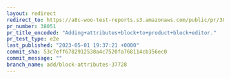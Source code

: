 ```yaml
---
layout: redirect
redirect_to: https://a8c-woo-test-reports.s3.amazonaws.com/public/pr/38051/e2e/index.html
pr_number: 38051
pr_title_encoded: "Adding+attributes+block+to+product+block+editor."
pr_test_type: e2e
last_published: "2023-05-01 19:37:21 +0000"
commit_sha: 53c7eff6782912538a4c7520fa768114cb356ec0
commit_message: ""
branch_name: add/block-attributes-37728
---
```

